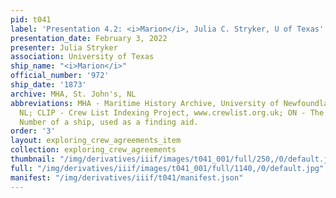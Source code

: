 ```yaml
---
pid: t041
label: 'Presentation 4.2: <i>Marion</i>, Julia C. Stryker, U of Texas'
presentation_date: February 3, 2022
presenter: Julia Stryker
association: University of Texas
ship_name: "<i>Marion</i>"
official_number: '972'
ship_date: '1873'
archive: MHA, St. John's, NL
abbreviations: MHA - Maritime History Archive, University of Newfoundland, St. John's
  NL; CLIP - Crew List Indexing Project, www.crewlist.org.uk; ON - The permanent Official
  Number of a ship, used as a finding aid.
order: '3'
layout: exploring_crew_agreements_item
collection: exploring_crew_agreements
thumbnail: "/img/derivatives/iiif/images/t041_001/full/250,/0/default.jpg"
full: "/img/derivatives/iiif/images/t041_001/full/1140,/0/default.jpg"
manifest: "/img/derivatives/iiif/t041/manifest.json"
---
```

